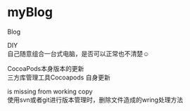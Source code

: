 # myBlog

Blog 

DIY   
	自己随意组合一台式电脑，是否可以正常也不清楚☺


CocoaPods本身版本的更新		
	三方库管理工具Cocoapods 自身更新
	

is missing from working copy	
	使用svn或者git进行版本管理时，删除文件造成的wring处理方法
